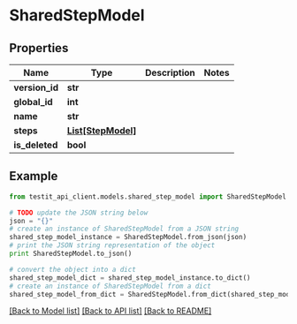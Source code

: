 # SharedStepModel


## Properties
Name | Type | Description | Notes
------------ | ------------- | ------------- | -------------
**version_id** | **str** |  | 
**global_id** | **int** |  | 
**name** | **str** |  | 
**steps** | [**List[StepModel]**](StepModel.md) |  | 
**is_deleted** | **bool** |  | 

## Example

```python
from testit_api_client.models.shared_step_model import SharedStepModel

# TODO update the JSON string below
json = "{}"
# create an instance of SharedStepModel from a JSON string
shared_step_model_instance = SharedStepModel.from_json(json)
# print the JSON string representation of the object
print SharedStepModel.to_json()

# convert the object into a dict
shared_step_model_dict = shared_step_model_instance.to_dict()
# create an instance of SharedStepModel from a dict
shared_step_model_from_dict = SharedStepModel.from_dict(shared_step_model_dict)
```
[[Back to Model list]](../README.md#documentation-for-models) [[Back to API list]](../README.md#documentation-for-api-endpoints) [[Back to README]](../README.md)


